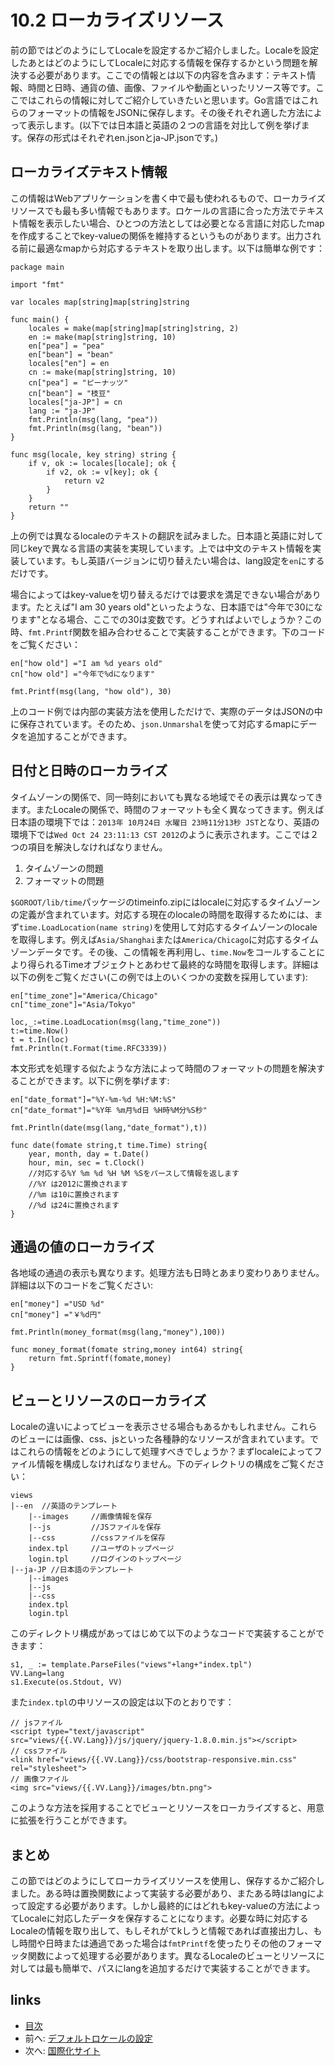 <!-- {% raw %} -->
# 10.2 ローカライズリソース
前の節ではどのようにしてLocaleを設定するかご紹介しました。Localeを設定したあとはどのようにしてLocaleに対応する情報を保存するかという問題を解決する必要があります。ここでの情報とは以下の内容を含みます：テキスト情報、時間と日時、通貨の値、画像、ファイルや動画といったリソース等です。ここではこれらの情報に対してご紹介していきたいと思います。Go言語ではこれらのフォーマットの情報をJSONに保存します。その後それぞれ適した方法によって表示します。(以下では日本語と英語の２つの言語を対比して例を挙げます。保存の形式はそれぞれen.jsonとja-JP.jsonです。)
## ローカライズテキスト情報
この情報はWebアプリケーションを書く中で最も使われるもので、ローカライズリソースでも最も多い情報でもあります。ロケールの言語に合った方法でテキスト情報を表示したい場合、ひとつの方法としては必要となる言語に対応したmapを作成することでkey-valueの関係を維持するというものがあります。出力される前に最適なmapから対応するテキストを取り出します。以下は簡単な例です：

	package main

	import "fmt"

	var locales map[string]map[string]string

	func main() {
		locales = make(map[string]map[string]string, 2)
		en := make(map[string]string, 10)
		en["pea"] = "pea"
		en["bean"] = "bean"
		locales["en"] = en
		cn := make(map[string]string, 10)
		cn["pea"] = "ピーナッツ"
		cn["bean"] = "枝豆"
		locales["ja-JP"] = cn
		lang := "ja-JP"
		fmt.Println(msg(lang, "pea"))
		fmt.Println(msg(lang, "bean"))
	}

	func msg(locale, key string) string {
		if v, ok := locales[locale]; ok {
			if v2, ok := v[key]; ok {
				return v2
			}
		}
		return ""
	}


上の例では異なるlocaleのテキストの翻訳を試みました。日本語と英語に対して同じkeyで異なる言語の実装を実現しています。上では中文のテキスト情報を実装しています。もし英語バージョンに切り替えたい場合は、lang設定を`en`にするだけです。

場合によってはkey-valueを切り替えるだけでは要求を満足できない場合があります。たとえば"I am 30 years old"といったような、日本語では"今年で30になります"となる場合、ここでの30は変数です。どうすればよいでしょうか？この時、`fmt.Printf`関数を組み合わせることで実装することができます。下のコードをご覧ください：

	en["how old"] ="I am %d years old"
	cn["how old"] ="今年で%dになります"

	fmt.Printf(msg(lang, "how old"), 30)

上のコード例では内部の実装方法を使用しただけで、実際のデータはJSONの中に保存されています。そのため、`json.Unmarshal`を使って対応するmapにデータを追加することができます。

## 日付と日時のローカライズ
タイムゾーンの関係で、同一時刻においても異なる地域でその表示は異なってきます。またLocaleの関係で、時間のフォーマットも全く異なってきます。例えば日本語の環境下では：`2013年 10月24日 水曜日 23時11分13秒 JST`となり、英語の環境下では`Wed Oct 24 23:11:13 CST 2012`のように表示されます。ここでは２つの項目を解決しなければなりません。

1. タイムゾーンの問題
2. フォーマットの問題

`$GOROOT/lib/time`パッケージのtimeinfo.zipにはlocaleに対応するタイムゾーンの定義が含まれています。対応する現在のlocaleの時間を取得するためには、まず`time.LoadLocation(name string)`を使用して対応するタイムゾーンのlocaleを取得します。例えば`Asia/Shanghai`または`America/Chicago`に対応するタイムゾーンデータです。その後、この情報を再利用し、`time.Now`をコールすることにより得られるTimeオブジェクトとあわせて最終的な時間を取得します。詳細は以下の例をご覧ください(この例では上のいくつかの変数を採用しています):

	en["time_zone"]="America/Chicago"
	cn["time_zone"]="Asia/Tokyo"

	loc,_:=time.LoadLocation(msg(lang,"time_zone"))
	t:=time.Now()
	t = t.In(loc)
	fmt.Println(t.Format(time.RFC3339))

本文形式を処理する似たような方法によって時間のフォーマットの問題を解決することができます。以下に例を挙げます:

	en["date_format"]="%Y-%m-%d %H:%M:%S"
	cn["date_format"]="%Y年 %m月%d日 %H時%M分%S秒"

	fmt.Println(date(msg(lang,"date_format"),t))

	func date(fomate string,t time.Time) string{
		year, month, day = t.Date()
		hour, min, sec = t.Clock()
		//対応する%Y %m %d %H %M %Sをパースして情報を返します
		//%Y は2012に置換されます
		//%m は10に置換されます
		//%d は24に置換されます
	}

## 通過の値のローカライズ
各地域の通過の表示も異なります。処理方法も日時とあまり変わりありません。詳細は以下のコードをご覧ください:

	en["money"] ="USD %d"
	cn["money"] ="￥%d円"

	fmt.Println(money_format(msg(lang,"money"),100))

	func money_format(fomate string,money int64) string{
		return fmt.Sprintf(fomate,money)
	}


## ビューとリソースのローカライズ
Localeの違いによってビューを表示させる場合もあるかもしれません。これらのビューには画像、css、jsといった各種静的なリソースが含まれています。ではこれらの情報をどのようにして処理すべきでしょうか？まずlocaleによってファイル情報を構成しなければなりません。下のディレクトリの構成をご覧ください：

	views
	|--en  //英語のテンプレート
		|--images     //画像情報を保存
		|--js         //JSファイルを保存
		|--css        //cssファイルを保存
		index.tpl     //ユーザのトップページ
		login.tpl     //ログインのトップページ
	|--ja-JP //日本語のテンプレート
		|--images
		|--js
		|--css
		index.tpl
		login.tpl

このディレクトリ構成があってはじめて以下のようなコードで実装することができます：


	s1, _ := template.ParseFiles("views"+lang+"index.tpl")
	VV.Lang=lang
	s1.Execute(os.Stdout, VV)

また`index.tpl`の中リソースの設定は以下のとおりです：

	// jsファイル
	<script type="text/javascript" src="views/{{.VV.Lang}}/js/jquery/jquery-1.8.0.min.js"></script>
	// cssファイル
	<link href="views/{{.VV.Lang}}/css/bootstrap-responsive.min.css" rel="stylesheet">
	// 画像ファイル
	<img src="views/{{.VV.Lang}}/images/btn.png">

このような方法を採用することでビューとリソースをローカライズすると、用意に拡張を行うことができます。

## まとめ
この節ではどのようにしてローカライズリソースを使用し、保存するかご紹介しました。ある時は置換関数によって実装する必要があり、またある時はlangによって設定する必要があります。しかし最終的にはどれもkey-valueの方法によってLocaleに対応したデータを保存することになります。必要な時に対応するLocaleの情報を取り出して、もしそれがてkしうと情報であれば直接出力し、もし時間や日時または通過であった場合は`fmtPrintf`を使ったりその他のフォーマッタ関数によって処理する必要があります。異なるLocaleのビューとリソースに対しては最も簡単で、パスにlangを追加するだけで実装することができます。

## links
  * [目次](<preface.md>)
  * 前へ: [デフォルトロケールの設定](<10.1.md>)
  * 次へ: [国際化サイト](<10.3.md>)
<!-- {% endraw %} -->
